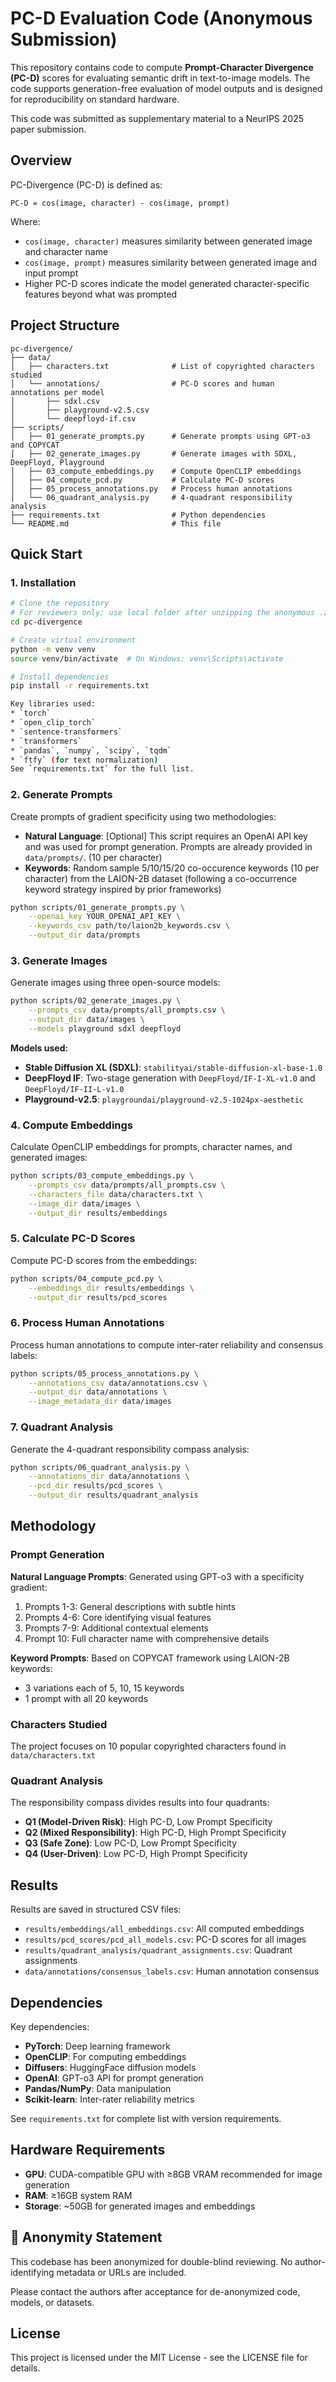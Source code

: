 # PC-D Evaluation Code (Anonymous Submission)

This repository contains code to compute **Prompt-Character Divergence (PC-D)** scores for evaluating semantic drift in text-to-image models. The code supports generation-free evaluation of model outputs and is designed for reproducibility on standard hardware.

This code was submitted as supplementary material to a NeurIPS 2025 paper submission.

## Overview

PC-Divergence (PC-D) is defined as:
```
PC-D = cos(image, character) - cos(image, prompt)
```

Where:
- `cos(image, character)` measures similarity between generated image and character name
- `cos(image, prompt)` measures similarity between generated image and input prompt
- Higher PC-D scores indicate the model generated character-specific features beyond what was prompted

## Project Structure

```
pc-divergence/
├── data/
│   ├── characters.txt              # List of copyrighted characters studied
│   └── annotations/                # PC-D scores and human annotations per model
│       ├── sdxl.csv
│       ├── playground-v2.5.csv
│       └── deepfloyd-if.csv
├── scripts/
│   ├── 01_generate_prompts.py      # Generate prompts using GPT-o3 and COPYCAT
│   ├── 02_generate_images.py       # Generate images with SDXL, DeepFloyd, Playground
│   ├── 03_compute_embeddings.py    # Compute OpenCLIP embeddings
│   ├── 04_compute_pcd.py           # Calculate PC-D scores
│   ├── 05_process_annotations.py   # Process human annotations
│   └── 06_quadrant_analysis.py     # 4-quadrant responsibility analysis
├── requirements.txt                # Python dependencies
└── README.md                       # This file
```

## Quick Start

### 1. Installation

```bash
# Clone the repository
# For reviewers only: use local folder after unzipping the anonymous .zip
cd pc-divergence

# Create virtual environment
python -m venv venv
source venv/bin/activate  # On Windows: venv\Scripts\activate

# Install dependencies
pip install -r requirements.txt

Key libraries used:
* `torch`
* `open_clip_torch`
* `sentence-transformers`
* `transformers`
* `pandas`, `numpy`, `scipy`, `tqdm`
* `ftfy` (for text normalization)
See `requirements.txt` for the full list.
```

### 2. Generate Prompts

Create prompts of gradient specificity using two methodologies:
- **Natural Language**: [Optional] This script requires an OpenAI API key and was used for prompt generation. Prompts are already provided in `data/prompts/`. (10 per character)
- **Keywords**: Random sample 5/10/15/20 co-occurence keywords (10 per character) from the LAION-2B dataset (following a co-occurrence keyword strategy inspired by prior frameworks)

```bash
python scripts/01_generate_prompts.py \
    --openai_key YOUR_OPENAI_API_KEY \
    --keywords_csv path/to/laion2b_keywords.csv \
    --output_dir data/prompts
```

### 3. Generate Images

Generate images using three open-source models:

```bash
python scripts/02_generate_images.py \
    --prompts_csv data/prompts/all_prompts.csv \
    --output_dir data/images \
    --models playground sdxl deepfloyd
```

**Models used:**
- **Stable Diffusion XL (SDXL)**: `stabilityai/stable-diffusion-xl-base-1.0`
- **DeepFloyd IF**: Two-stage generation with `DeepFloyd/IF-I-XL-v1.0` and `DeepFloyd/IF-II-L-v1.0`
- **Playground-v2.5**: `playgroundai/playground-v2.5-1024px-aesthetic`

### 4. Compute Embeddings

Calculate OpenCLIP embeddings for prompts, character names, and generated images:

```bash
python scripts/03_compute_embeddings.py \
    --prompts_csv data/prompts/all_prompts.csv \
    --characters_file data/characters.txt \
    --image_dir data/images \
    --output_dir results/embeddings
```

### 5. Calculate PC-D Scores

Compute PC-D scores from the embeddings:

```bash
python scripts/04_compute_pcd.py \
    --embeddings_dir results/embeddings \
    --output_dir results/pcd_scores
```

### 6. Process Human Annotations

Process human annotations to compute inter-rater reliability and consensus labels:

```bash
python scripts/05_process_annotations.py \
    --annotations_csv data/annotations.csv \
    --output_dir data/annotations \
    --image_metadata_dir data/images
```

### 7. Quadrant Analysis

Generate the 4-quadrant responsibility compass analysis:

```bash
python scripts/06_quadrant_analysis.py \
    --annotations_dir data/annotations \
    --pcd_dir results/pcd_scores \
    --output_dir results/quadrant_analysis
```

## Methodology

### Prompt Generation

**Natural Language Prompts**: Generated using GPT-o3 with a specificity gradient:
1. Prompts 1-3: General descriptions with subtle hints
2. Prompts 4-6: Core identifying visual features
3. Prompts 7-9: Additional contextual elements
4. Prompt 10: Full character name with comprehensive details

**Keyword Prompts**: Based on COPYCAT framework using LAION-2B keywords:
- 3 variations each of 5, 10, 15 keywords
- 1 prompt with all 20 keywords

### Characters Studied

The project focuses on 10 popular copyrighted characters found in `data/characters.txt`

### Quadrant Analysis

The responsibility compass divides results into four quadrants:

- **Q1 (Model-Driven Risk)**: High PC-D, Low Prompt Specificity
- **Q2 (Mixed Responsibility)**: High PC-D, High Prompt Specificity  
- **Q3 (Safe Zone)**: Low PC-D, Low Prompt Specificity
- **Q4 (User-Driven)**: Low PC-D, High Prompt Specificity

## Results

Results are saved in structured CSV files:
- `results/embeddings/all_embeddings.csv`: All computed embeddings
- `results/pcd_scores/pcd_all_models.csv`: PC-D scores for all images
- `results/quadrant_analysis/quadrant_assignments.csv`: Quadrant assignments
- `data/annotations/consensus_labels.csv`: Human annotation consensus

## Dependencies

Key dependencies:
- **PyTorch**: Deep learning framework
- **OpenCLIP**: For computing embeddings
- **Diffusers**: HuggingFace diffusion models
- **OpenAI**: GPT-o3 API for prompt generation
- **Pandas/NumPy**: Data manipulation
- **Scikit-learn**: Inter-rater reliability metrics

See `requirements.txt` for complete list with version requirements.

## Hardware Requirements

- **GPU**: CUDA-compatible GPU with ≥8GB VRAM recommended for image generation
- **RAM**: ≥16GB system RAM
- **Storage**: ~50GB for generated images and embeddings

## 🔐 Anonymity Statement

This codebase has been anonymized for double-blind reviewing. No author-identifying metadata or URLs are included.

Please contact the authors after acceptance for de-anonymized code, models, or datasets.

## License

This project is licensed under the MIT License - see the LICENSE file for details.
